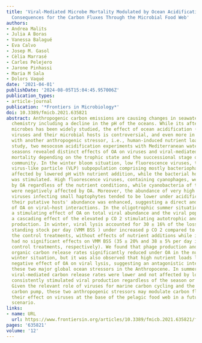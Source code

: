 ```yaml
---
title: 'Viral-Mediated Microbe Mortality Modulated by Ocean Acidification and Eutrophication:
  Consequences for the Carbon Fluxes Through the Microbial Food Web'
authors:
- Andrea Malits
- Julia A Boras
- Vanessa Balagué
- Eva Calvo
- Josep M. Gasol
- Cèlia Marrasé
- Carles Pelejero
- Jarone Pinhassi
- Maria M Sala
- Dolors Vaqué
date: '2021-04-01'
publishDate: '2024-08-05T15:04:45.957006Z'
publication_types:
- article-journal
publication: '*Frontiers in Microbiology*'
doi: 10.3389/fmicb.2021.635821
abstract: Anthropogenic carbon emissions are causing changes in seawater carbonate
  chemistry including a decline in the pH of the oceans. While its aftermath for calcifying
  microbes has been widely studied, the effect of ocean acidification (OA) on marine
  viruses and their microbial hosts is controversial, and even more in combination
  with another anthropogenic stressor, i.e., human-induced nutrient loads. In this
  study, two mesocosm acidification experiments with Mediterranean waters from different
  seasons revealed distinct effects of OA on viruses and viral-mediated prokaryotic
  mortality depending on the trophic state and the successional stage of the plankton
  community. In the winter bloom situation, low fluorescence viruses, the most abundant
  virus-like particle (VLP) subpopulation comprising mostly bacteriophages, were negatively
  affected by lowered pH with nutrient addition, while the bacterial host abundance
  was stimulated. High fluorescence viruses, containing cyanophages, were stimulated
  by OA regardless of the nutrient conditions, while cyanobacteria of the genus Synechococcus
  were negatively affected by OA. Moreover, the abundance of very high fluorescence
  viruses infecting small haptophytes tended to be lower under acidification while
  their putative hosts' abundance was enhanced, suggesting a direct and negative effect
  of OA on viral–host interactions. In the oligotrophic summer situation, we found
  a stimulating effect of OA on total viral abundance and the viral populations, suggesting
  a cascading effect of the elevated p CO 2 stimulating autotrophic and heterotrophic
  production. In winter, viral lysis accounted for 30 ± 16% of the loss of bacterial
  standing stock per day (VMM BSS ) under increased p CO 2 compared to 53 ± 35% in
  the control treatments, without effects of nutrient additions while in summer, OA
  had no significant effects on VMM BSS (35 ± 20% and 38 ± 5% per day in the OA and
  control treatments, respectively). We found that phage production and resulting
  organic carbon release rates significantly reduced under OA in the nutrient replete
  winter situation, but it was also observed that high nutrient loads lowered the
  negative effect of OA on viral lysis, suggesting an antagonistic interplay between
  these two major global ocean stressors in the Anthropocene. In summer, however,
  viral-mediated carbon release rates were lower and not affected by lowered pH. Eutrophication
  consistently stimulated viral production regardless of the season or initial conditions.
  Given the relevant role of viruses for marine carbon cycling and the biological
  carbon pump, these two anthropogenic stressors may modulate carbon fluxes through
  their effect on viruses at the base of the pelagic food web in a future global change
  scenario.
links:
- name: URL
  url: https://www.frontiersin.org/articles/10.3389/fmicb.2021.635821/full
pages: '635821'
volume: '12'
---
```

